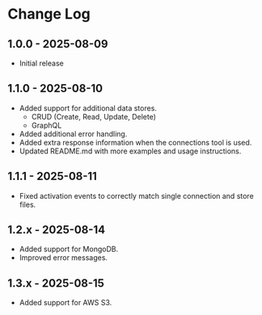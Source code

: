# Change Log

## 1.0.0 - 2025-08-09

- Initial release

## 1.1.0 - 2025-08-10

- Added support for additional data stores.
  - CRUD (Create, Read, Update, Delete)
  - GraphQL
- Added additional error handling.
- Added extra response information when the connections tool is used.
- Updated README.md with more examples and usage instructions.

## 1.1.1 - 2025-08-11

- Fixed activation events to correctly match single connection and store files.

## 1.2.x - 2025-08-14

- Added support for MongoDB.
- Improved error messages.

## 1.3.x - 2025-08-15

- Added support for AWS S3.

